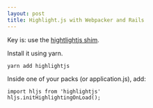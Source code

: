 ```yaml
---
layout: post
title: Highlight.js with Webpacker and Rails
---
```


Key is: use the [hightlightjs shim](https://github.com/components/highlightjs).

Install it using yarn.
```
yarn add highlightjs
```

Inside one of your packs (or application.js), add:
```
import hljs from 'highlightjs'
hljs.initHighlightingOnLoad();
```
